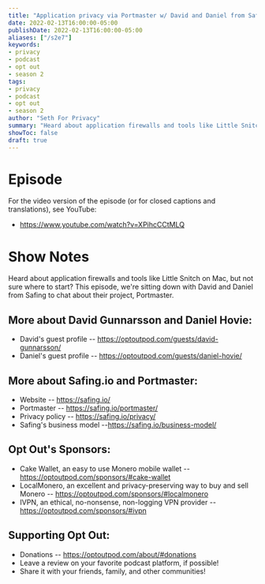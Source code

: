 ```yaml
---
title: "Application privacy via Portmaster w/ David and Daniel from Safing.io"
date: 2022-02-13T16:00:00-05:00
publishDate: 2022-02-13T16:00:00-05:00
aliases: ["/s2e7"]
keywords:
- privacy
- podcast
- opt out
- season 2
tags:
- privacy
- podcast
- opt out
- season 2
author: "Seth For Privacy"
summary: "Heard about application firewalls and tools like Little Snitch on Mac, but not sure where to start? This episode, we're sitting down with David and Daniel from Safing to chat about their project, Portmaster."
showToc: false
draft: true
---
```


# Episode

<div id="buzzsprout-player-10066604"></div><script src="https://www.buzzsprout.com/1790481/10066604-application-firewalls-w-david-and-daniel-from-safing-io.js?container_id=buzzsprout-player-10066604&player=small" type="text/javascript" charset="utf-8"></script>

For the video version of the episode (or for closed captions and translations), see YouTube: 

- <https://www.youtube.com/watch?v=XPihcCCtMLQ>

# Show Notes

Heard about application firewalls and tools like Little Snitch on Mac, but not sure where to start? This episode, we're sitting down with David and Daniel from Safing to chat about their project, Portmaster.

## More about David Gunnarsson and Daniel Hovie:

- David's guest profile -- https://optoutpod.com/guests/david-gunnarsson/
- Daniel's guest profile -- https://optoutpod.com/guests/daniel-hovie/

## More about Safing.io and Portmaster:

- Website -- https://safing.io/
- Portmaster -- https://safing.io/portmaster/
- Privacy policy -- https://safing.io/privacy/
- Safing's business model --https://safing.io/business-model/

## Opt Out's Sponsors:

- Cake Wallet, an easy to use Monero mobile wallet -- https://optoutpod.com/sponsors/#cake-wallet
- LocalMonero, an excellent and privacy-preserving way to buy and sell Monero -- https://optoutpod.com/sponsors/#localmonero
- IVPN, an ethical, no-nonsense, non-logging VPN provider -- https://optoutpod.com/sponsors/#ivpn

## Supporting Opt Out:

- Donations -- https://optoutpod.com/about/#donations
- Leave a review on your favorite podcast platform, if possible!
- Share it with your friends, family, and other communities!
